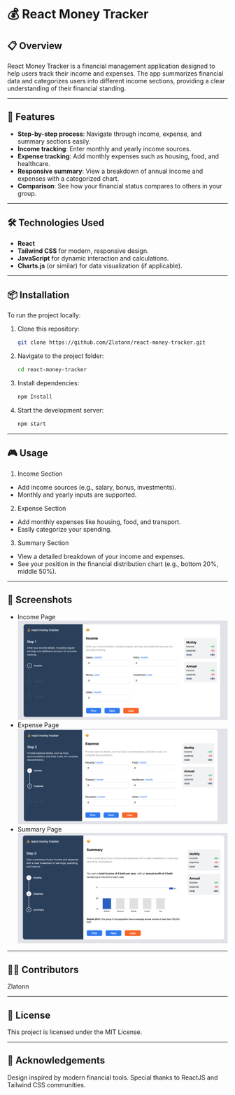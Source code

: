 # 💰 React Money Tracker

## 📋 Overview

React Money Tracker is a financial management application designed to help users track their income and expenses. The app summarizes financial data and categorizes users into different income sections, providing a clear understanding of their financial standing.

---

## 🚀 Features

- **Step-by-step process**: Navigate through income, expense, and summary sections easily.
- **Income tracking**: Enter monthly and yearly income sources.
- **Expense tracking**: Add monthly expenses such as housing, food, and healthcare.
- **Responsive summary**: View a breakdown of annual income and expenses with a categorized chart.
- **Comparison**: See how your financial status compares to others in your group.

---

## 🛠️ Technologies Used

- **React**
- **Tailwind CSS** for modern, responsive design.
- **JavaScript** for dynamic interaction and calculations.
- **Charts.js** (or similar) for data visualization (if applicable).

---

## 📦 Installation

To run the project locally:

1. Clone this repository:
   ```bash
   git clone https://github.com/Zlatonn/react-money-tracker.git
   ```
2. Navigate to the project folder:
   ```bash
   cd react-money-tracker
   ```
3. Install dependencies:
   ```bash
   npm Install
   ```
4. Start the development server:
   ```bash
   npm start
   ```

---

## 🎮 Usage

1. Income Section

- Add income sources (e.g., salary, bonus, investments).
- Monthly and yearly inputs are supported.

2. Expense Section

- Add monthly expenses like housing, food, and transport.
- Easily categorize your spending.

3. Summary Section

- View a detailed breakdown of your income and expenses.
- See your position in the financial distribution chart (e.g., bottom 20%, middle 50%).

---

## 📸 Screenshots

- Income Page
  ![Income Section](./src/assets/screenshots/income.png)
- Expense Page
  ![Expense Section](./src/assets/screenshots/expense.png)
- Summary Page
  ![Summary Section](./src/assets/screenshots/summary.png)

---

## 🧑‍💻 Contributors

Zlatonn

---

## 📜 License

This project is licensed under the MIT License.

---

## 🌟 Acknowledgements

Design inspired by modern financial tools.
Special thanks to ReactJS and Tailwind CSS communities.
